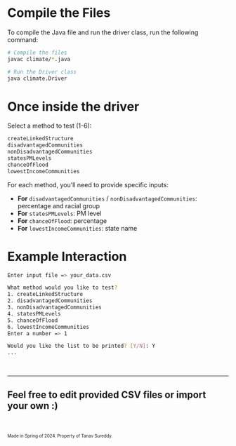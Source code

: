 # Compile the Files
To compile the Java file and run the driver class, run the following command:

```bash
# Compile the files
javac climate/*.java

# Run the Driver class
java climate.Driver
```

# Once inside the driver
Select a method to test (1-6):

```bash
createLinkedStructure
disadvantagedCommunities
nonDisadvantagedCommunities
statesPMLevels
chanceOfFlood
lowestIncomeCommunities
```


For each method, you'll need to provide specific inputs:

- **For** `disadvantagedCommunities` / `nonDisadvantagedCommunities`: percentage and racial group
- **For** `statesPMLevels`: PM level
- **For** `chanceOfFlood`: percentage
- **For** `lowestIncomeCommunities`: state name


# Example Interaction
```bash
Enter input file => your_data.csv

What method would you like to test?
1. createLinkedStructure
2. disadvantagedCommunities
3. nonDisadvantagedCommunities
4. statesPMLevels
5. chanceOfFlood
6. lowestIncomeCommunities
Enter a number => 1

Would you like the list to be printed? [Y/N]: Y
...
```

<br/>

- - - -

## Feel free to edit provided CSV files or import your own :)
<br/>
<br/>
<sup><sub>Made in Spring of 2024. Property of Tanav Sureddy.</sub></sup>



